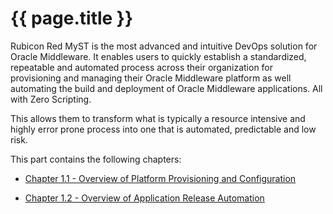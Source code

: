 # {{ page.title }}
 
Rubicon Red MyST is the most advanced and intuitive DevOps solution for Oracle Middleware. It enables users to quickly establish a standardized, repeatable and automated process across their organization for provisioning and managing their Oracle Middleware platform as well automating the build and deployment of Oracle Middleware applications. All with Zero Scripting.

This allows them to transform what is typically a resource intensive and highly error prone process into one that is automated, predictable and low risk.

This part contains the following chapters:

* [Chapter 1.1 - Overview of Platform Provisioning and Configuration](1.1.overviewPlatformProvisioning/1.1.0.overviewPlatformProvisioning.md)

* [Chapter 1.2 - Overview of Application Release Automation](1.2.overviewApplicationReleaseAutomation/1.2.0.overviewApplicationReleaseAutomation.md)

